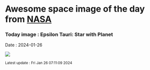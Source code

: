 
# Awesome space image of the day from [NASA](https://api.nasa.gov/)

### Today image : Epsilon Tauri: Star with Planet
Date : 2024-01-26

![](https://apod.nasa.gov/apod/image/2401/Ain_1024.jpg)

<small>Latest update : Fri Jan 26 07:11:09 2024</small>
        